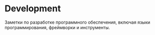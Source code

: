 
# Development
Заметки по разработке программного обеспечения, включая языки программирования, фреймворки и инструменты.
